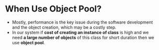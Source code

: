 # When Use Object Pool?
- Mostly, performance is the key issue during the software development and the object creation, which may be a costly step.
- In our system if **cost of creating an instance of class** is high and we need **a large number of objects** of this class for short duration then we use **object pool**.
